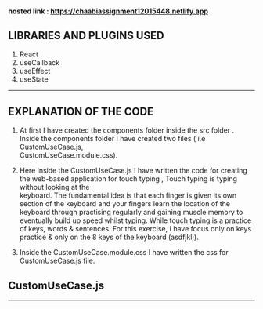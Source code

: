 #### hosted link : https://chaabiassignment12015448.netlify.app

## **LIBRARIES AND PLUGINS USED**

1. React 
2. useCallback
3. useEffect 
4. useState 

***

## **EXPLANATION OF THE CODE**

1. At first I have created the components folder inside the src folder . Inside the components folder I have created two files ( i.e CustomUseCase.js,          
   CustomUseCase.module.css).

2. Here inside the CustomUseCase.js I have written the code for creating the web-based application for touch typing , Touch typing is typing without looking at the   
   keyboard. The fundamental idea is that each finger is given its own section of the keyboard and your fingers learn the location of the keyboard through practising
   regularly and gaining muscle memory to eventually build up speed whilst typing. While touch typing is a practice of keys, words & sentences. For this exercise, I have      focus only on keys practice & only on the 8 keys of the keyboard (asdfjkl;).

3. Inside the CustomUseCase.module.css I have written the css for CustomUseCase.js file.

## CustomUseCase.js 

***
